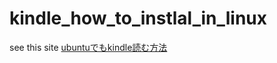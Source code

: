 # kindle_how_to_instlal_in_linux

see this site [ubuntuでもkindle読む方法](https://sy-base.com/myrobotics/ubuntu/ubuntu_kindle-for-pc_wine/)

